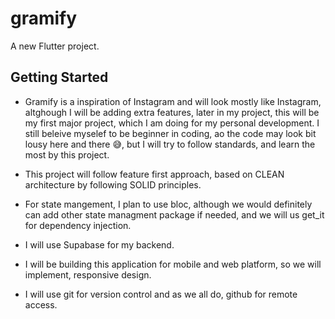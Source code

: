 # gramify

A new Flutter project.

## Getting Started

+ Gramify is a inspiration of Instagram and will look mostly like Instagram, altghough I will be adding extra features, later in my project, this will be my first major project, which I am doing for my personal development. I still beleive myselef to be beginner in coding, ao the code may look bit lousy here and there 😅, but I will try to follow standards, and learn the most by this project.

+ This project will follow feature first approach, based on CLEAN architecture by following SOLID principles. 

+ For state mangement, I plan to use bloc, although we would definitely can add other state managment package if needed, and we will us get_it for dependency injection.

+ I will use Supabase for my backend.

+ I will be building this application for mobile and web platform, so we will implement, responsive design.

+ I will use git for version control and as we all do, github for remote access.




